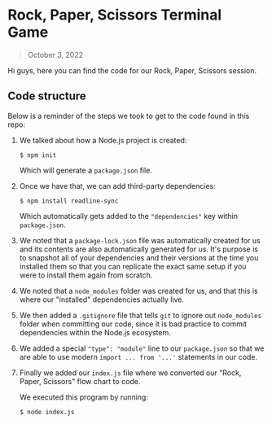 # Rock, Paper, Scissors Terminal Game

> October 3, 2022

Hi guys, here you can find the code for our Rock, Paper, Scissors session.

## Code structure

Below is a reminder of the steps we took to get to the code found in this repo:

1. We talked about how a Node.js project is created:

   ```shell
   $ npm init
   ```

   Which will generate a `package.json` file.

1. Once we have that, we can add third-party dependencies:

   ```shell
   $ npm install readline-sync
   ```

   Which automatically gets added to the `"dependencies"` key within `package.json`.

1. We noted that a `package-lock.json` file was automatically created for us and its contents are also automatically generated for us. It's purpose is to snapshot all of your dependencies and their versions at the time you installed them so that you can replicate the exact same setup if you were to install them again from scratch.

1. We noted that a `node_modules` folder was created for us, and that this is where our "installed" dependencies actually live.

1. We then added a `.gitignore` file that tells `git` to ignore out `node_modules` folder when committing our code, since it is bad practice to commit dependencies within the Node.js ecosystem.

1. We added a special `"type": "module"` line to our `package.json` so that we are able to use modern `import ... from '...'` statements in our code.

1. Finally we added our `index.js` file where we converted our "Rock, Paper, Scissors" flow chart to code.

   We executed this program by running:

   ```shell
   $ node index.js
   ```
